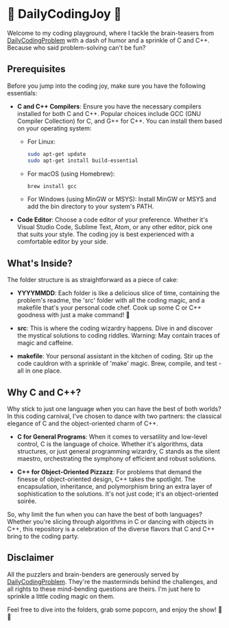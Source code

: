 # 🚀 DailyCodingJoy 🚀

Welcome to my coding playground, where I tackle the brain-teasers from [DailyCodingProblem](https://www.dailycodingproblem.com/) with a dash of humor and a sprinkle of C and C++. Because who said problem-solving can't be fun?

## Prerequisites

Before you jump into the coding joy, make sure you have the following essentials:

- **C and C++ Compilers**: Ensure you have the necessary compilers installed for both C and C++. Popular choices include GCC (GNU Compiler Collection) for C, and G++ for C++. You can install them based on your operating system:

  - For Linux:
    ```bash
    sudo apt-get update
    sudo apt-get install build-essential
    ```

  - For macOS (using Homebrew):
    ```bash
    brew install gcc
    ```

  - For Windows (using MinGW or MSYS):
    Install MinGW or MSYS and add the bin directory to your system's PATH.

- **Code Editor**: Choose a code editor of your preference. Whether it's Visual Studio Code, Sublime Text, Atom, or any other editor, pick one that suits your style. The coding joy is best experienced with a comfortable editor by your side.

## What's Inside?

The folder structure is as straightforward as a piece of cake:

- **YYYYMMDD**: Each folder is like a delicious slice of time, containing the problem's readme, the 'src' folder with all the coding magic, and a makefile that's your personal code chef. Cook up some C or C++ goodness with just a make command! 🍳

- **src**: This is where the coding wizardry happens. Dive in and discover the mystical solutions to coding riddles. Warning: May contain traces of magic and caffeine.

- **makefile**: Your personal assistant in the kitchen of coding. Stir up the code cauldron with a sprinkle of 'make' magic. Brew, compile, and test - all in one place.

## Why C and C++?

Why stick to just one language when you can have the best of both worlds? In this coding carnival, I've chosen to dance with two partners: the classical elegance of C and the object-oriented charm of C++.

- **C for General Programs**: When it comes to versatility and low-level control, C is the language of choice. Whether it's algorithms, data structures, or just general programming wizardry, C stands as the silent maestro, orchestrating the symphony of efficient and robust solutions.

- **C++ for Object-Oriented Pizzazz**: For problems that demand the finesse of object-oriented design, C++ takes the spotlight. The encapsulation, inheritance, and polymorphism bring an extra layer of sophistication to the solutions. It's not just code; it's an object-oriented soirée.

So, why limit the fun when you can have the best of both languages? Whether you're slicing through algorithms in C or dancing with objects in C++, this repository is a celebration of the diverse flavors that C and C++ bring to the coding party.

## Disclaimer

All the puzzlers and brain-benders are generously served by [DailyCodingProblem](https://www.dailycodingproblem.com/). They're the masterminds behind the challenges, and all rights to these mind-bending questions are theirs. I'm just here to sprinkle a little coding magic on them.

Feel free to dive into the folders, grab some popcorn, and enjoy the show! 🍿✨
